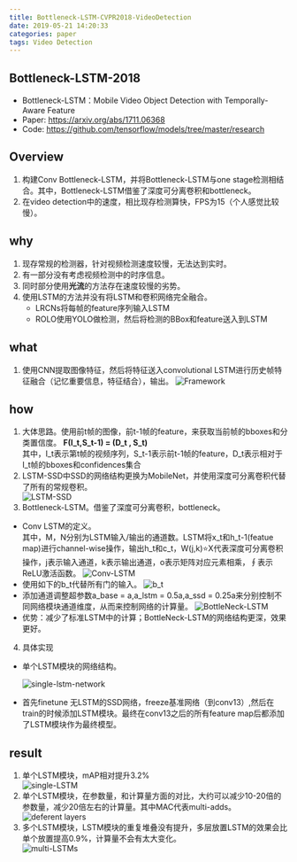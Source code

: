 ```yaml
---
title: Bottleneck-LSTM-CVPR2018-VideoDetection
date: 2019-05-21 14:20:33
categories: paper
tags: Video Detection
---
```

##  Bottleneck-LSTM-2018
- Bottleneck-LSTM：Mobile Video Object Detection with Temporally-Aware Feature 
- Paper: https://arxiv.org/abs/1711.06368
- Code: https://github.com/tensorflow/models/tree/master/research

## Overview

1. 构建Conv Bottleneck-LSTM，并将Bottleneck-LSTM与one stage检测相结合。其中，Bottleneck-LSTM借鉴了深度可分离卷积和bottleneck。
2. 在video detection中的速度，相比现存检测算快，FPS为15（个人感觉比较慢）。

<!--more-->

## why
1. 现存常规的检测器，针对视频检测速度较慢，无法达到实时。
2. 有一部分没有考虑视频检测中的时序信息。
3. 同时部分使用**光流**的方法存在速度较慢的劣势。
4. 使用LSTM的方法并没有将LSTM和卷积网络完全融合。
	* LRCNs将每帧的feature序列输入LSTM
	* ROLO使用YOLO做检测，然后将检测的BBox和feature送入到LSTM

## what
1. 使用CNN提取图像特征，然后将特征送入convolutional LSTM进行历史帧特征融合（记忆重要信息，特征结合），输出。
![Framework](Bottleneck-LSTM-CVPR2018-VideoDetection\main.PNG "Framework")

## how
1. 大体思路。使用前t帧的图像，前t-1帧的feature，来获取当前帧的bboxes和分类置信度。
**F(I_t,S_t-1)  = (D_t , S_t)**   
其中，I_t表示第t帧的视频序列，S_t-1表示前t-1帧的feature，D_t表示相对于I_t帧的bboxes和confidences集合
2. LSTM-SSD中SSD的网络结构更换为MobileNet，并使用深度可分离卷积代替了所有的常规卷积。  
![LSTM-SSD](Bottleneck-LSTM-CVPR2018-VideoDetection\framework.PNG "LSTM-SSD")
3. Bottleneck-LSTM。借鉴了深度可分离卷积，bottleneck。
* Conv LSTM的定义。   
其中，M，N分别为LSTM输入/输出的通道数。LSTM将x_t和h_t-1(featue map)进行channel-wise操作，输出h_t和c_t，W(j,k)⭐X代表深度可分离卷积操作，j表示输入通道，k表示输出通道，o表示矩阵对应元素相乘，∮表示ReLU激活函数。
![Conv-LSTM](Bottleneck-LSTM-CVPR2018-VideoDetection\Conv-LSTM.PNG "Conv-LSTM")
* 使用如下的b_t代替所有门的输入。
![b_t](Bottleneck-LSTM-CVPR2018-VideoDetection\b_t.PNG "b_t")
* 添加通道调整超参数a_base = a,a_lstm = 0.5a,a_ssd = 0.25a来分别控制不同网络模块通道维度，从而来控制网络的计算量。
![BottleNeck-LSTM](Bottleneck-LSTM-CVPR2018-VideoDetection\BottleNeck-LSTM.PNG "BottleNeck-LSTM")
* 优势：减少了标准LSTM中的计算；BottleNeck-LSTM的网络结构更深，效果更好。
4. 具体实现
* 单个LSTM模块的网络结构。

  ![single-lstm-network](Bottleneck-LSTM-CVPR2018-VideoDetection\single-lstm-network.PNG "single-lstm-network")
* 首先finetune 无LSTM的SSD网络，freeze基准网络（到conv13）,然后在train的时候添加LSTM模块。最终在conv13之后的所有feature map后都添加了LSTM模块作为最终模型。

## result
1. 单个LSTM模块，mAP相对提升3.2%   
![single-LSTM](Bottleneck-LSTM-CVPR2018-VideoDetection\single-LSTM.PNG "single-LSTM")
2. 单个LSTM模块，在参数量，和计算量方面的对比，大约可以减少10-20倍的参数量，减少20倍左右的计算量。其中MAC代表multi-adds。
![deferent layers](Bottleneck-LSTM-CVPR2018-VideoDetection\layers-compare.PNG "deferent layers")
3. 多个LSTM模块，LSTM模块的重复堆叠没有提升，多层放置LSTM的效果会比单个放置提高0.9%，计算量不会有太大变化。   
![multi-LSTMs](Bottleneck-LSTM-CVPR2018-VideoDetection\multi-LSTMs.PNG "multi-LSTMs")
